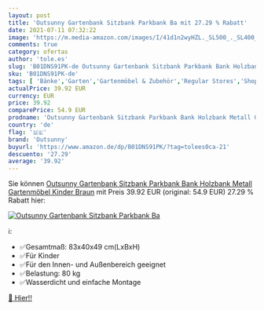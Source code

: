 ```yaml
---
layout: post
title: 'Outsunny Gartenbank Sitzbank Parkbank Ba mit 27.29 % Rabatt'
date: 2021-07-11 07:32:22
image: 'https://m.media-amazon.com/images/I/41d1n2wyHZL._SL500_._SL400_.jpg'
comments: true
category: ofertas
author: 'tole.es'
slug: 'B01DNS91PK-de Outsunny Gartenbank Sitzbank Parkbank Bank Holzbank Metall...'
sku: 'B01DNS91PK-de'
tags: [ 'Bänke','Garten','Gartenmöbel & Zubehör','Regular Stores','Shops','outsunny', ]
actualPrice: 39.92 EUR
currency: EUR
price: 39.92
comparePrice: 54.9 EUR
prodname: 'Outsunny Gartenbank Sitzbank Parkbank Bank Holzbank Metall Gartenmöbel Kinder Braun'
country: 'de'
flag: '🇩🇪'
brand: 'Outsunny'
buyurl: 'https://www.amazon.de/dp/B01DNS91PK/?tag=tolees0ca-21'
descuento: '27.29'
average: '39.92'
---
```


Sie können [Outsunny Gartenbank Sitzbank Parkbank Bank Holzbank Metall Gartenmöbel Kinder Braun](https://www.amazon.de/dp/B01DNS91PK/?tag=tolees0ca-21) mit Preis 39.92 EUR (original: 54.9 EUR) 27.29 % Rabatt hier:

[![Outsunny Gartenbank Sitzbank Parkbank Ba](https://m.media-amazon.com/images/I/41d1n2wyHZL._SL500_._SL400_.jpg)](https://www.amazon.de/dp/B01DNS91PK/?tag=tolees0ca-21)

ℹ️:

- ✅Gesamtmaß: 83x40x49 cm(LxBxH)
- ✅Für Kinder
- ✅Für den Innen- und Außenbereich geeignet
- ✅Belastung: 80 kg
- ✅Wasserdicht und einfache Montage

[🛒 Hier!!](https://www.amazon.de/dp/B01DNS91PK/?tag=tolees0ca-21)
